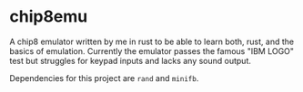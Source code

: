 # chip8emu

A chip8 emulator written by me in rust to be able to learn both, rust, and the basics of emulation.
Currently the emulator passes the famous "IBM LOGO" test but struggles for keypad inputs and lacks any sound output.

Dependencies for this project are `rand` and `minifb`.  
